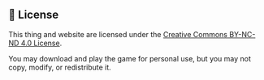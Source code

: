 ## 📄 License

This thing and website are licensed under the 
[Creative Commons BY-NC-ND 4.0 License](https://creativecommons.org/licenses/by-nc-nd/4.0/).

You may download and play the game for personal use, but you may not copy, modify, or redistribute it.
